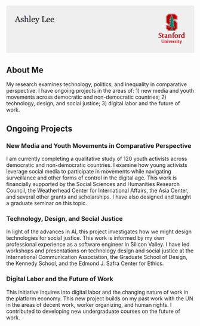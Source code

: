 <html>
    <img src="logo3.png"/>

<body>
  <h2>About Me</h2>
  <p>My research examines technology, politics, and inequality in comparative perspective. I have ongoing projects in the areas of: 1) new media and youth movements across democratic and non-democratic countries; 2) technology, design, and social justice; 3) digital labor and the future of work.</p>

<h2>Ongoing Projects</h2>
<p><h3>New Media and Youth Movements in Comparative Perspective</h3>
  I am currently completing a qualitative study of 120 youth activists across democratic and non-democratic countries. I examine how young activists leverage social media to participate in movements while navigating surveillance and other forms of control in the digital age. This work is financially supported by the Social Sciences and Humanities Research Council, the Weatherhead Center for International Affairs, the Asia Center, and several other grants and scholarships. I have also designed and taught a graduate seminar on this topic.
  
  <h3>Technology, Design, and Social Justice</h3>
  
  In light of the advances in AI, this project investigates how we might design technologies for social justice. This work is informed by my own professional experience as a software engineer in Silicon Valley. I have led workshops and presentations on technology design and social justice at the International Communication Association, the Graduate School of Design, the Kennedy School, and the Edmond J. Safra Center for Ethics. 
  
  <h3>Digital Labor and the Future of Work</h3>
  This initiative inquires into digital labor and the changing nature of work in the platform economy. This new project builds on my past work with the UN in the areas of decent work, worker organizing, and human rights. I contributed to developing new undergraduate courses on the future of work.
  
  </p>
  </body>

</html>
